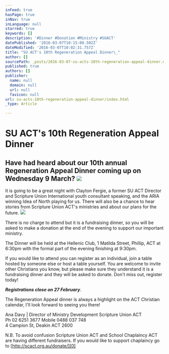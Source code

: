 ```yaml
---
inFeed: true
hasPage: true
inNav: true
inLanguage: null
starred: true
keywords: []
description: '#Dinner #Donation #Ministry #SUACT'
datePublished: '2016-03-07T10:15:08.502Z'
dateModified: '2016-03-07T10:02:31.757Z'
title: "SU ACT's 10th Regeneration Appeal Dinner\_"
author: []
sourcePath: _posts/2016-03-07-su-acts-10th-regeneration-appeal-dinner.md
published: true
authors: []
publisher:
  name: null
  domain: null
  url: null
  favicon: null
url: su-acts-10th-regeneration-appeal-dinner/index.html
_type: Article

---
```

# SU ACT's 10th Regeneration Appeal Dinner 

## Have had heard about our 10th annual Regeneration Appeal Dinner coming up on Wednesday 9 March? ![](https://s3-us-west-2.amazonaws.com/the-grid-img/p/a9415c31d3856acea699d8d444c26efb3595c363.png)

It is going to be a great night with Clayton Fergie, a former SU ACT Director and Scripture Union International youth consultant speaking, and the ARIA winning Idea of North playing for us. There will also be a chance to hear stories from Scripture Union ACT's ministries and about our plans for the future.
![](https://the-grid-user-content.s3-us-west-2.amazonaws.com/8595953f-474d-4fcb-9482-1940a100bb33.png)

There is no charge to attend but it is a fundraising dinner, so you will be asked to make a donation at the end of the evening to support our important ministry. 

The Dinner will be held at the Hellenic Club, 1 Matilda Street, Phillip, ACT at 6:30pm with the formal part of the evening finishing at 9:30pm. 

If you would like to attend you can register as an individual, join a table hosted by someone else or host a table yourself. You are welcome to invite other Christians you know, but please make sure they understand it is a fundraising dinner and they will be asked to donate.
Don't miss out, register today!

**_Registrations close on 27 February_**. 

The Regeneration Appeal dinner is always a highlight on the ACT Christian calendar, I'll look forward to seeing you there! 

Ana Davy | Director of Ministry Development
Scripture Union ACT  
Ph 02 6251 3677
Mobile 0488 037 748  
4 Campion St, Deakin ACT 2600

N.B. To avoid confusion Scripture Union ACT and School Chaplaincy ACT are having different fundraisers. If you would like to support chaplaincy go to [http://scact.org.au/donate/][0]

[0]: null
